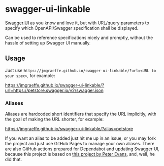 # swagger-ui-linkable

[Swagger UI](https://github.com/swagger-api/swagger-ui) as you know and love it, but with URL/query parameters to specify which OpenAPI/Swagger specification shall be displayed.

Can be used to reference specifications nicely and promptly, without the hassle of setting up Swagger UI manually.

## Usage

Just use `https://jmgraeffe.github.io/swagger-ui-linkable/?url=<URL to your spec>`, for example:

https://jmgraeffe.github.io/swagger-ui-linkable/?url=https://petstore.swagger.io/v2/swagger.json

### Aliases

Aliases are hardcoded short identifiers that specify the URL implicitly, with the goal of making the URL shorter, for example:

https://jmgraeffe.github.io/swagger-ui-linkable/?alias=petstore

If you want an alias to be added just hit me up in an issue, or you may fork the project and just use GitHub Pages to manage your own aliases.
There are also GitHub actions prepared for Dependabot and updating Swagger UI, because this project is based on [this project by Peter Evans](https://github.com/peter-evans/swagger-github-pages), and, well, he did that.